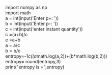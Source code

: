 import numpy as np
<br/>
import math
<br/>
a = int(input('Enter p+: '))
<br/>
b = int(input('Enter p-: '))
<br/>
c = int(input('enter instant quantity'))
<br/>
c =(a+b)/c
<br/>
e =a+b
<br/>
a = a/c
<br/>
b = b/c
<br/>
entropy=-1*c((a*math.log(a,2))+(b*math.log(b,2)))
<br/>
entropy= round(entropy,3)
<br/>
print("entropy is =",entropy)
<br/>

